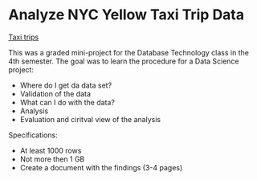 # Analyze NYC Yellow Taxi Trip Data

[Taxi trips](plots/Locations_New_York.png)

This was a graded mini-project for the Database Technology class in the 4th semester.
The goal was to learn the procedure for a Data Science project:
- Where do I get da data set?
- Validation of the data
- What can I do with the data?
- Analysis
- Evaluation and ciritval view of the analysis

Specifications:
- At least 1000 rows
- Not more then 1 GB
- Create a document with the findings (3-4 pages)
